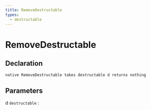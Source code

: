 ```yaml
---
title: RemoveDestructable
types:
  - destructable
---
```


# RemoveDestructable

## Declaration

```jass
native RemoveDestructable takes destructable d returns nothing
```

## Parameters
d `destructable`
: 
